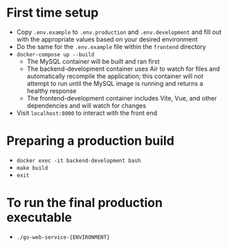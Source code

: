 # First time setup

- Copy `.env.example` to `.env.production` and `.env.development` and fill out with the appropriate values based on your
  desired environment
- Do the same for the `.env.example` file within the `frontend` directory
- `docker-compose up --build`
    - The MySQL container will be built and ran first
    - The backend-development container uses Air to watch for files and automatically recompile the application; this container
      will not attempt to run until the MySQL image is running and returns a healthy response
    - The frontend-development container includes Vite, Vue, and other dependencies and will watch for changes
- Visit `localhost:8000` to interact with the front end

# Preparing a production build

- `docker exec -it backend-development bash`
- `make build`
- `exit`

# To run the final production executable

- `./go-web-service-{ENVIRONMENT}`
